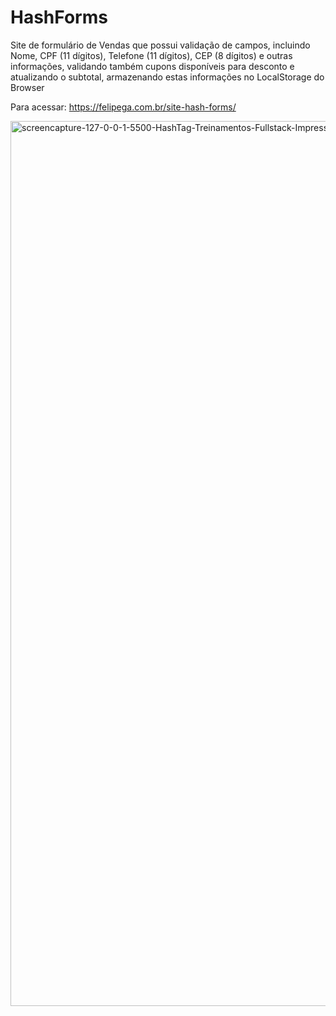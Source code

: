 # HashForms

Site de formulário de Vendas que possui validação de campos, incluindo Nome, CPF (11 dígitos), Telefone (11 dígitos), CEP (8 dígitos) e outras informações, validando também cupons disponíveis para desconto e atualizando o subtotal, armazenando estas informações no LocalStorage do Browser

Para acessar: https://felipega.com.br/site-hash-forms/

<img width="1920" height="1416" alt="screencapture-127-0-0-1-5500-HashTag-Treinamentos-Fullstack-Impressionador-Trilha-Fundamentos-HTML-CSS-e-Javascript-site-hash-forms-index-html-2025-07-17-10_47_10" src="https://github.com/user-attachments/assets/d389888b-10a2-4060-9fa0-b79d705e0588" />
